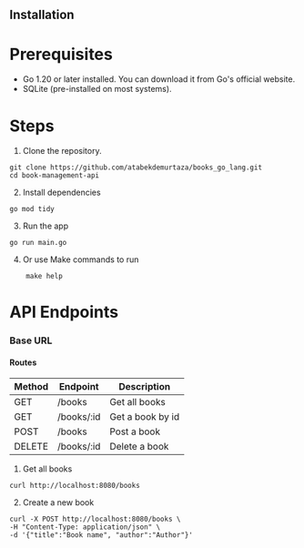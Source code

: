 ## Installation

# Prerequisites

* Go 1.20 or later installed. You can download it from Go's official website.
* SQLite (pre-installed on most systems).

# Steps

1. Clone the repository.
```
git clone https://github.com/atabekdemurtaza/books_go_lang.git
cd book-management-api
```

2. Install dependencies
```
go mod tidy
```

3. Run the app
```
go run main.go
```

4. Or use Make commands to run
```
    make help
```

# API Endpoints
### Base URL

#### Routes
| Method | Endpoint   | Description      |
|--------|------------|------------------|
| GET    | /books     | Get all books    |
| GET    | /books/:id | Get a book by id |
| POST   | /books     | Post a book      |
| DELETE | /books/:id | Delete a book    |

1. Get all books

```
curl http://localhost:8080/books
```
  
2. Create a new book

```
curl -X POST http://localhost:8080/books \
-H "Content-Type: application/json" \
-d '{"title":"Book name", "author":"Author"}'
```


